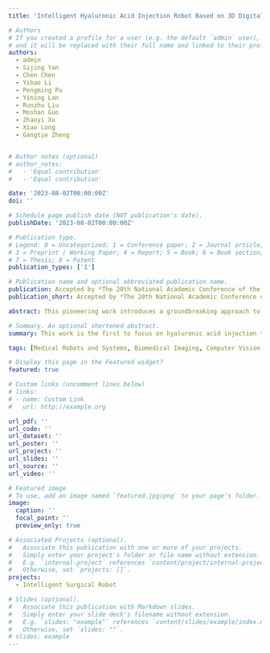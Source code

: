 ```yaml
---
title: 'Intelligent Hyaluronic Acid Injection Robot Based on 3D Digital Face'

# Authors
# If you created a profile for a user (e.g. the default `admin` user), write the username (folder name) here
# and it will be replaced with their full name and linked to their profile.
authors:
  - admin
  - Sijing Yan
  - Chen Chen
  - Yihao Li
  - Pengming Pu
  - Yining Lan
  - Runzhu Liu
  - Moshan Guo
  - Zhaoyi Xu
  - Xiao Long
  - Gangtie Zheng


# Author notes (optional)
# author_notes:
#   - 'Equal contribution'
#   - 'Equal contribution'

date: '2023-08-02T00:00:00Z'
doi: ''

# Schedule page publish date (NOT publication's date).
publishDate: '2023-08-02T00:00:00Z'

# Publication type.
# Legend: 0 = Uncategorized; 1 = Conference paper; 2 = Journal article;
# 3 = Preprint / Working Paper; 4 = Report; 5 = Book; 6 = Book section;
# 7 = Thesis; 8 = Patent
publication_types: ['1']

# Publication name and optional abbreviated publication name.
publication: Accepted by *The 20th National Academic Conference of the Plastic Surgery Branch of the Chinese Medical Association (CMA)*, oral presentation
publication_short: Accepted by *The 20th National Academic Conference of the Plastic Surgery Branch of the Chinese Medical Association (CMA)*, oral presentation

abstract: This pioneering work introduces a groundbreaking approach to orthopedic cosmetic procedures, specifically hyaluronic acid injections. By intelligently selecting the injection sites, it allows for meticulous surgical planning. The incorporation of surgical robots for assistance in injections marks a significant leap towards the digitization, automation, and intelligentization of cosmetic surgeries. This advancement not only elevates the precision of the procedures but also liberates physicians from the monotony of repetitive tasks. It paves the way for a new era of intelligent medical solutions in the realm of orthopedic cosmetics.

# Summary. An optional shortened abstract.
summary: This work is the first to focus on hyaluronic acid injection treatment in cosmetic surgery, achieving precise surgical planning and automatic injection using surgical robots.

tags: [Medical Robots and Systems, Biomedical Imaging, Computer Vision for Medical Robotics, Surgical Robotics Planning, Deep Learning]

# Display this page in the Featured widget?
featured: true

# Custom links (uncomment lines below)
# links:
# - name: Custom Link
#   url: http://example.org

url_pdf: ''
url_code: ''
url_dataset: ''
url_poster: ''
url_project: ''
url_slides: ''
url_source: ''
url_video: ''

# Featured image
# To use, add an image named `featured.jpg/png` to your page's folder.
image:
  caption: ''
  focal_point: ''
  preview_only: true

# Associated Projects (optional).
#   Associate this publication with one or more of your projects.
#   Simply enter your project's folder or file name without extension.
#   E.g. `internal-project` references `content/project/internal-project/index.md`.
#   Otherwise, set `projects: []`.
projects:
  - Intelligent Surgical Robot

# Slides (optional).
#   Associate this publication with Markdown slides.
#   Simply enter your slide deck's filename without extension.
#   E.g. `slides: "example"` references `content/slides/example/index.md`.
#   Otherwise, set `slides: ""`.
# slides: example
---
```

